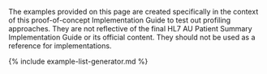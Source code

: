 The examples provided on this page are created specifically in the context of this proof-of-concept Implementation Guide to test out profiling approaches. They are not reflective of the final HL7 AU Patient Summary Implementation Guide or its official content. They should not be used as a reference for implementations.

<!-- ================================================ -->
<!--  use this line to include an autogenerated list of all examples from the remove it if you would like to hand generate it -->

{% include example-list-generator.md %}
<!-- ================================================ -->






